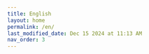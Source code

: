 ```yaml
---
title: English
layout: home
permalink: /en/
last_modified_date: Dec 15 2024 at 11:13 AM
nav_order: 3
---
```


